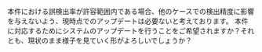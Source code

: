 本件における誤検出率が許容範囲内である場合、他のケースでの検出精度に影響を与えないよう、現時点でのアップデートは必要ないと考えております。
本件に対応するためにシステムのアップデートを行うことをご希望されますか？それとも、現状のまま様子を見ていく形がよろしいでしょうか？

